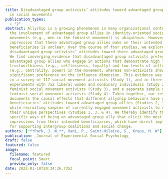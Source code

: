 ```yaml
---
title: Disadvantaged group activists’ attitudes toward advantaged group allies
  in social movements
publication_types:
  - "2"
abstract: Allyship is a growing phenomenon in many organizational contexts, and
  the involvement of advantaged group allies in identity-oriented social
  movements (e.g., men in the feminist movement) is ubiquitous. However, the
  impression that these advantaged group allies make on their intended
  beneficiaries is unclear. Over the course of four studies, we explore
  disadvantaged group activists’ attitudes toward their advantaged group allies.
  We find converging evidence that disadvantaged group activists prefer
  advantaged group allies who engage in actions that demonstrate high levels of
  trustworthiness (e.g., selflessness, loyalty) and low levels of influence
  (e.g., centrality, power) in the movement, whereas non-activists show only a
  significant preference on the influence dimension. This evidence was observed
  in a survey of 117 social movement activists (Study 1), and in three
  experiments with 752 liberal women and nonbinary individuals (Study 2), 305
  feminist social movement activists (Study 3), and a separate sample of 805
  feminist social movement activists (Study 4). Taken together, our research
  documents the causal effects that different allyship behaviors have on
  beneficiaries’ attitudes toward advantaged group allies (Studies 2, 3, & 4)
  while recruiting samples of currently engaged movement activists to solicit
  their unique perspectives (Studies 1, 3, & 4). We thereby identify the
  specific ways of being an advantaged group ally that elicit the most positive
  impressions from their intended beneficiaries, which have direct implications
  for supporting intergroup coalitions and social change.
authors: ["**Park, J. W.**, Vani, P., Saint-Hilaire, S., Kraus, M. W"]
publication: _Journal of Experimental Social Psychology_
draft: false
featured: false
image:
  filename: featured
  focal_point: Smart
  preview_only: false
date: 2022-01-10T20:34:26.735Z
---
```

